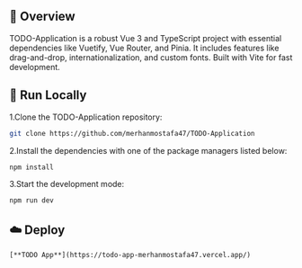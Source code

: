 ## 📌 Overview

TODO-Application is a robust Vue 3 and TypeScript project with essential dependencies like Vuetify, Vue Router, and Pinia. It includes features like drag-and-drop, internationalization, and custom fonts. Built with Vite for fast development.


## 🚀 Run Locally
1.Clone the TODO-Application repository:
```sh
git clone https://github.com/merhanmostafa47/TODO-Application
```
2.Install the dependencies with one of the package managers listed below:
```bash
npm install
```
3.Start the development mode:
```bash
npm run dev
```

## ☁️ Deploy

`[**TODO App**](https://todo-app-merhanmostafa47.vercel.app/)`


